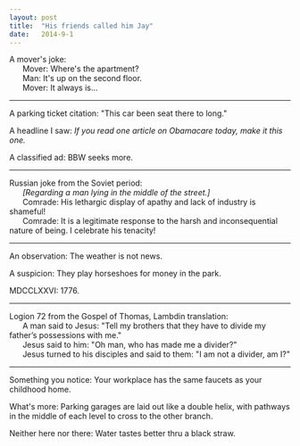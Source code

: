 ```yaml
---
layout:	post
title:	"His friends called him Jay"
date:	2014-9-1
---
```

A mover's joke:  
&nbsp;&nbsp;&nbsp;&nbsp;&nbsp;&nbsp;Mover: Where's the apartment?  
&nbsp;&nbsp;&nbsp;&nbsp;&nbsp;&nbsp;Man: It's up on the second floor.  
&nbsp;&nbsp;&nbsp;&nbsp;&nbsp;&nbsp;Mover: It always is...

---

A parking ticket citation: "This car been seat there to long."

A headline I saw: *If you read one article on Obamacare today, make it this one.*

A classified ad: BBW seeks more.

---

Russian joke from the Soviet period:  
&nbsp;&nbsp;&nbsp;&nbsp;&nbsp;&nbsp;*[Regarding a man lying in the middle of the street.]*  
&nbsp;&nbsp;&nbsp;&nbsp;&nbsp;&nbsp;Comrade: His lethargic display of apathy and lack of industry is shameful!  
&nbsp;&nbsp;&nbsp;&nbsp;&nbsp;&nbsp;Comrade: It is a legitimate response to the harsh and inconsequential nature of being. I celebrate his tenacity!

---

An observation: The weather is not news.

A suspicion: They play horseshoes for money in the park.

MDCCLXXVI: 1776.

---

Logion 72 from the Gospel of Thomas, Lambdin translation:  
&nbsp;&nbsp;&nbsp;&nbsp;&nbsp;&nbsp;A man said to Jesus: "Tell my brothers that they have to divide my father’s possessions with me."  
&nbsp;&nbsp;&nbsp;&nbsp;&nbsp;&nbsp;Jesus said to him: "Oh man, who has made me a divider?"  
&nbsp;&nbsp;&nbsp;&nbsp;&nbsp;&nbsp;Jesus turned to his disciples and said to them: "I am not a divider, am I?"

---

Something you notice: Your workplace has the same faucets as your childhood home.

What's more: Parking garages are laid out like a double helix, with pathways in the middle of each level to cross to the other branch.

Neither here nor there: Water tastes better thru a black straw.
